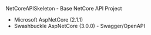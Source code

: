 NetCoreAPISkeleton -
Base NetCore API Project

- Microsoft AspNetCore (2.1.1)
- Swashbuckle AspNetCore (3.0.0) - Swagger/OpenAPI
